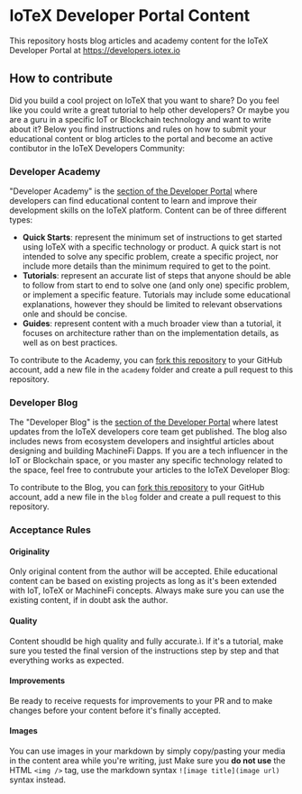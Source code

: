 # IoTeX Developer Portal Content
This repository hosts blog articles and academy content for the IoTeX Developer Portal at https://developers.iotex.io

## How to contribute
Did you build a cool project on IoTeX that you want to share? Do you feel like you could write a great tutorial to help other developers? Or maybe you are a guru in a specific IoT or Blockchain technology and want to write about it? 
Below you find instructions and rules on how to submit your educational content or blog articles to the portal and become an active contibutor in the IoTeX Developers Community:

### Developer Academy
"Developer Academy" is the [section of the Developer Portal](https://developers.iotex.io/academy) where developers can find educational content to learn and improve their development skills on the IoTeX platform.
Content can be of three different types:
- **Quick Starts**: represent the minimum set of instructions to get started using IoTeX with a specific technology or product. A quick start is not intended to solve any specific problem, create a specific project, nor include more details than the minimum required to get to the point. 
- **Tutorials**: represent an accurate list of steps that anyone should be able to follow from start to end to solve one (and only one) specific problem, or implement a specific feature. Tutorials may include some educational explanations, however they should be limited to relevant observations onle and should be concise.
- **Guides**: represent content with a much broader view than a tutorial, it focuses on architecture rather than on the implementation details, as well as on best practices.

To contribute to the Academy, you can [fork this repository](https://github.com/iotexproject/dev-portal-content/fork) to your GitHub account, add a new file in the `academy` folder and create a pull request to this repository.

### Developer Blog
The "Developer Blog" is the [section of the Developer Portal](https://developers.iotex.io/academy) where latest updates from the IoTeX developers core team get published. The blog also includes news from ecosystem developers and insightful articles about designing and building MachineFi Dapps.
If you are a tech influencer in the IoT or Blockchain space, or you master any specific technology related to the space, feel free to contrubute your articles to the IoTeX Developer Blog:

To contribute to the Blog, you can [fork this repository](https://github.com/iotexproject/dev-portal-content/fork) to your GitHub account, add a new file in the `blog` folder and create a pull request to this repository.

### Acceptance Rules
#### Originality
Only original content from the author will be accepted. Ehile educational content can be based on existing projects as long as it's been extended with IoT, IoTeX or MachineFi concepts. Always make sure you can use the existing content, if in doubt ask the author.
#### Quality
Content shoudld be high quality and fully accurate.ì. If it's a tutorial, make sure you tested the final version of the instructions step by step and that everything works as expected.
#### Improvements
Be ready to receive requests for improvements to your PR and to make changes before your content before it's finally accepted.

#### Images
You can use images in your markdown by simply copy/pasting your media in the content area while you're writing, just Make sure you **do not use** the HTML `<img />` tag, use the markdown syntax `![image title](image url)` syntax instead.
